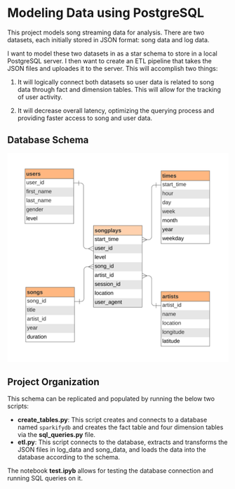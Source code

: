 # Modeling Data using PostgreSQL

This project models song streaming data for analysis. There are two datasets, each initially stored in JSON format: song data and log data. 

I want to model these two datasets in as a star schema to store in a local PostgreSQL server. I then want to create an ETL pipeline that takes the JSON files and uploades it to the server. This will accomplish two things:

1. It will logically connect both datasets so user data is related to song data through fact and dimension tables. This will allow for the tracking of user activity.

2. It will decrease overall latency, optimizing the querying process and providing faster access to song and user data.

## Database Schema

![ERD](files/sparkify-postgres-erd.png)

## Project Organization

This schema can be replicated and populated by running the below two scripts:

- <b>create_tables.py</b>: This script creates and connects to a database named `sparkifydb` and creates the fact table and four dimension tables via the <b>sql_queries.py</b> file.
- <b>etl.py</b>: This script connects to the database, extracts and transforms the JSON files in log_data and song_data, and loads the data into the database according to the schema.

The notebook <b>test.ipyb</b> allows for testing the database connection and running SQL queries on it.